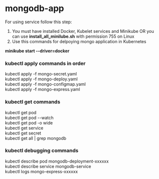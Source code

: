 # mongodb-app
For using service follow this step:
  1. You must have installed Docker, Kubelet services and Minikube OR you can use **install_all_minilube.sh** with permission 755 on Linux
  2. Use this commands for delpoying mongo application in Kubernetes

**minikube start --driver=docker**

### kubectl apply commands in order

  kubectl apply -f mongo-secret.yaml\
  kubectl apply -f mongo-deploy.yaml\
  kubectl apply -f mongo-configmap.yaml\
  kubectl apply -f mongo-express.yaml

### kubectl get commands

  kubectl get pod\
  kubectl get pod --watch\
  kubectl get pod -o wide\
  kubectl get service\
  kubectl get secret\
  kubectl get all | grep mongodb


### kubectl debugging commands

  kubectl describe pod mongodb-deployment-xxxxxx\
  kubectl describe service mongodb-service\
  kubectl logs mongo-express-xxxxxx
